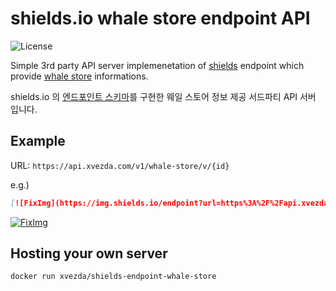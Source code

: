 # shields.io whale store endpoint API

![License](https://img.shields.io/github/license/Xvezda/shields-endpoint-whale-store)

Simple 3rd party API server implemenetation of [shields](https://github.com/badges/shields) endpoint which provide [whale store](https://store.whale.naver.com) informations.

shields.io 의 [엔드포인트 스키마](https://shields.io/endpoint)를 구현한 웨일 스토어 정보 제공 서드파티 API 서버 입니다.


## Example

URL: `https://api.xvezda.com/v1/whale-store/v/{id}`


e.g.)

```markdown
[![FixImg](https://img.shields.io/endpoint?url=https%3A%2F%2Fapi.xvezda.com%2Fv1%2Fwhale-store%2Fv%2Fccamieeifalippbcdjfokaamepjpjcdo)](https://store.whale.naver.com/detail/ccamieeifalippbcdjfokaamepjpjcdo)
```

[![FixImg](https://img.shields.io/endpoint?url=https%3A%2F%2Fapi.xvezda.com%2Fv1%2Fwhale-store%2Fv%2Fccamieeifalippbcdjfokaamepjpjcdo)](https://store.whale.naver.com/detail/ccamieeifalippbcdjfokaamepjpjcdo)


## Hosting your own server
```sh
docker run xvezda/shields-endpoint-whale-store
```

